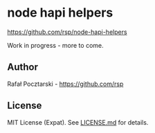 node hapi helpers
=================
https://github.com/rsp/node-hapi-helpers

Work in progress - more to come.

Author
------
Rafał Pocztarski - https://github.com/rsp

License
-------
MIT License (Expat). See [LICENSE.md](LICENSE.md) for details.
